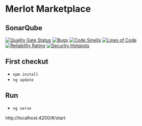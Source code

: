 # Merlot Marketplace

## SonarQube
[![Quality Gate Status](https://sonarqube.common.merlot-education.eu/api/project_badges/measure?project=merlot-education_marketplace_AYdG6VNrMxRMOCkiKtK_&metric=alert_status&token=sqb_629d7643396f780c99c0789cd0d30315336f4abc)](https://sonarqube.common.merlot-education.eu/dashboard?id=merlot-education_marketplace_AYdG6VNrMxRMOCkiKtK_) 
[![Bugs](https://sonarqube.common.merlot-education.eu/api/project_badges/measure?project=merlot-education_marketplace_AYdG6VNrMxRMOCkiKtK_&metric=bugs&token=sqb_629d7643396f780c99c0789cd0d30315336f4abc)](https://sonarqube.common.merlot-education.eu/dashboard?id=merlot-education_marketplace_AYdG6VNrMxRMOCkiKtK_)
[![Code Smells](https://sonarqube.common.merlot-education.eu/api/project_badges/measure?project=merlot-education_marketplace_AYdG6VNrMxRMOCkiKtK_&metric=code_smells&token=sqb_629d7643396f780c99c0789cd0d30315336f4abc)](https://sonarqube.common.merlot-education.eu/dashboard?id=merlot-education_marketplace_AYdG6VNrMxRMOCkiKtK_)
[![Lines of Code](https://sonarqube.common.merlot-education.eu/api/project_badges/measure?project=merlot-education_marketplace_AYdG6VNrMxRMOCkiKtK_&metric=ncloc&token=sqb_629d7643396f780c99c0789cd0d30315336f4abc)](https://sonarqube.common.merlot-education.eu/dashboard?id=merlot-education_marketplace_AYdG6VNrMxRMOCkiKtK_)
[![Reliability Rating](https://sonarqube.common.merlot-education.eu/api/project_badges/measure?project=merlot-education_marketplace_AYdG6VNrMxRMOCkiKtK_&metric=reliability_rating&token=sqb_629d7643396f780c99c0789cd0d30315336f4abc)](https://sonarqube.common.merlot-education.eu/dashboard?id=merlot-education_marketplace_AYdG6VNrMxRMOCkiKtK_)
[![Security Hotspots](https://sonarqube.common.merlot-education.eu/api/project_badges/measure?project=merlot-education_marketplace_AYdG6VNrMxRMOCkiKtK_&metric=security_hotspots&token=sqb_629d7643396f780c99c0789cd0d30315336f4abc)](https://sonarqube.common.merlot-education.eu/dashboard?id=merlot-education_marketplace_AYdG6VNrMxRMOCkiKtK_)

## First checkut
* `npm install`
* `ng update`

## Run
* `ng serve`

http://localhost:4200/#/start 